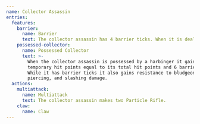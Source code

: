 ```yaml
---
name: Collector Assassin
entries:
  features:
    barrier:
      name: Barrier
      text: The collector assassin has 4 barrier ticks. When it is dealt damage, remove one barrier tick and reduce the damage by 1d8.
    possessed-collector:
      name: Possessed Collector
      text: >-
        When the collector assassin is possessed by a harbinger it gains
        temporary hit points equal to its total hit points and 6 barrier ticks.
        While it has barrier ticks it also gains resistance to bludgeoning,
        piercing, and slashing damage.
  actions:
    multiattack:
      name: Multiattack
      text: The collector assassin makes two Particle Rifle.
    claw:
      name: Claw
---
```

